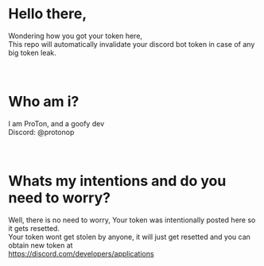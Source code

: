 # Hello there,
Wondering how you got your token here, <br> This repo will automatically invalidate your discord bot token in case of any big token leak.
<br>
<br>
<br>

# Who am i?
I am ProTon, and a goofy dev<br>Discord: @protonop
<br>
<br>
<br>

# Whats my intentions and do you need to worry?
Well, there is no need to worry, Your token was intentionally posted here so it gets resetted. <br> Your token wont get stolen by anyone, it will just get resetted and you can obtain new token at <br> https://discord.com/developers/applications